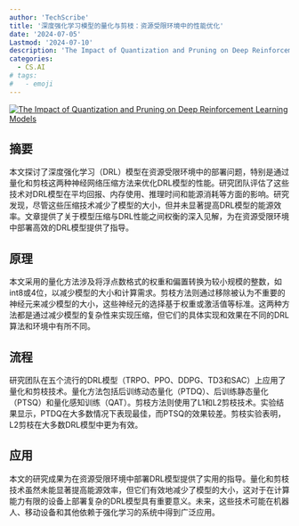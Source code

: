 ```yaml
---
author: 'TechScribe'
title: '深度强化学习模型的量化与剪枝：资源受限环境中的性能优化'
date: '2024-07-05'
Lastmod: '2024-07-10'
description: 'The Impact of Quantization and Pruning on Deep Reinforcement Learning Models'
categories:
  - CS.AI
# tags:
#   - emoji
---
```


[![The Impact of Quantization and Pruning on Deep Reinforcement Learning Models](https://arxiv-research-1301205113.cos.ap-guangzhou.myqcloud.com/images/2407.04803v1.pdf_0.jpg)](https://arxiv.org/abs/2407.04803v1)

## 摘要

本文探讨了深度强化学习（DRL）模型在资源受限环境中的部署问题，特别是通过量化和剪枝这两种神经网络压缩方法来优化DRL模型的性能。研究团队评估了这些技术对DRL模型在平均回报、内存使用、推理时间和能源消耗等方面的影响。研究发现，尽管这些压缩技术减少了模型的大小，但并未显著提高DRL模型的能源效率。文章提供了关于模型压缩与DRL性能之间权衡的深入见解，为在资源受限环境中部署高效的DRL模型提供了指导。<!--more-->

## 原理

本文采用的量化方法涉及将浮点数格式的权重和偏置转换为较小规模的整数，如int8或4位，以减少模型的大小和计算需求。剪枝方法则通过移除被认为不重要的神经元来减少模型的大小，这些神经元的选择基于权重或激活值等标准。这两种方法都是通过减少模型的复杂性来实现压缩，但它们的具体实现和效果在不同的DRL算法和环境中有所不同。

## 流程

研究团队在五个流行的DRL模型（TRPO、PPO、DDPG、TD3和SAC）上应用了量化和剪枝技术。量化方法包括后训练动态量化（PTDQ）、后训练静态量化（PTSQ）和量化感知训练（QAT）。剪枝方法则使用了L1和L2剪枝技术。实验结果显示，PTDQ在大多数情况下表现最佳，而PTSQ的效果较差。剪枝实验表明，L2剪枝在大多数DRL模型中更为有效。

## 应用

本文的研究成果为在资源受限环境中部署DRL模型提供了实用的指导。量化和剪枝技术虽然未能显著提高能源效率，但它们有效地减少了模型的大小，这对于在计算能力有限的设备上部署复杂的DRL模型具有重要意义。未来，这些技术可能在机器人、移动设备和其他依赖于强化学习的系统中得到广泛应用。